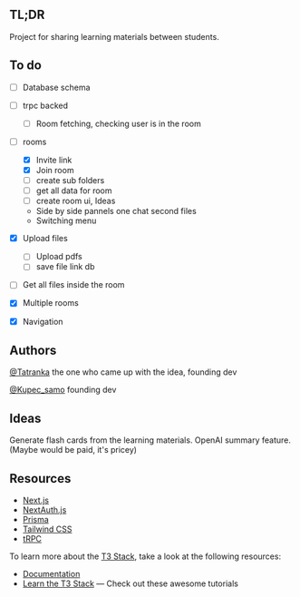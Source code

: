 ## TL;DR

Project for sharing learning materials between students.

## To do

- [ ] Database schema

- [ ] trpc backed

  - [ ] Room fetching, checking user is in the room

- [ ] rooms

  - [x] Invite link
  - [x] Join room
  - [ ] create sub folders
  - [ ] get all data for room
  - [ ] create room ui,
        Ideas
  - Side by side pannels one chat second files
  - Switching menu

- [x] Upload files

  - [ ] Upload pdfs
  - [ ] save file link db

- [ ] Get all files inside the room
- [x] Multiple rooms
- [x] Navigation

## Authors

[@Tatranka](https://github.com/Tatrank)
the one who came up with the idea, founding dev

[@Kupec_samo](https://github.com/osmak1234)
founding dev

## Ideas

Generate flash cards from the learning materials.
OpenAI summary feature. (Maybe would be paid, it's pricey)

## Resources

- [Next.js](https://nextjs.org)
- [NextAuth.js](https://next-auth.js.org)
- [Prisma](https://prisma.io)
- [Tailwind CSS](https://tailwindcss.com)
- [tRPC](https://trpc.io)

To learn more about the [T3 Stack](https://create.t3.gg/), take a look at the following resources:

- [Documentation](https://create.t3.gg/)
- [Learn the T3 Stack](https://create.t3.gg/en/faq#what-learning-resources-are-currently-available) — Check out these awesome tutorials

